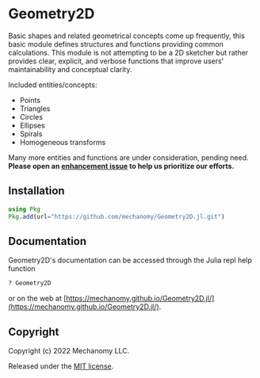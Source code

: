 # Geometry2D
Basic shapes and related geometrical concepts come up frequently, this basic module defines structures and functions providing common calculations.
This module is not attempting to be a 2D sketcher but rather provides clear, explicit, and verbose functions that improve users' maintainability and conceptual clarity.

Included entities/concepts:
* Points
* Triangles
* Circles
* Ellipses
* Spirals
* Homogeneous transforms

Many more entities and functions are under consideration, pending need.
**Please open an [enhancement issue](https://github.com/mechanomy/Geometry2D.jl/issues/new/choose) to help us prioritize our efforts.**

## Installation
```julia
using Pkg
Pkg.add(url="https://github.com/mechanomy/Geometry2D.jl.git")
```

## Documentation
Geometry2D's documentation can be accessed through the Julia repl help function
```julia
? Geometry2D
```
or on the web at [https://mechanomy.github.io/Geometry2D.jl/](https://mechanomy.github.io/Geometry2D.jl/).


## Copyright
Copyright (c) 2022 Mechanomy LLC.

Released under the [MIT license](license.md).
